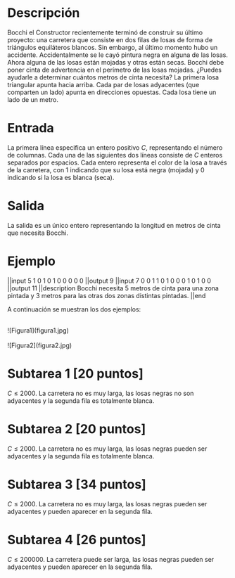 # Descripción
Bocchi el Constructor recientemente terminó de construir su último proyecto: una carretera que consiste en dos filas de losas de forma de triángulos equiláteros blancos. Sin embargo, al último momento hubo un accidente. Accidentalmente se le cayó pintura negra en alguna de las losas. Ahora alguna de las losas están mojadas y otras están secas. Bocchi debe poner cinta de advertencia en el perímetro de las losas mojadas. ¿Puedes ayudarle a determinar cuántos metros de cinta necesita?
La primera losa triangular apunta hacia arriba. Cada par de losas adyacentes (que comparten un lado) apunta en direcciones opuestas. Cada losa tiene un lado de un metro.

# Entrada
La primera línea especifica un entero positivo $C$, representando el número de columnas.
Cada una de las siguientes dos líneas consiste de $C$ enteros separados por espacios. Cada
entero representa el color de la losa a través de la carretera, con 1 indicando que su losa está
negra (mojada) y 0 indicando si la losa es blanca (seca).

# Salida
La salida es un único entero representando la longitud en metros de cinta que necesita Bocchi.

# Ejemplo
||input
5
1 0 1 0 1
0 0 0 0 0
||output
9
||input
7
0 0 1 1 0 1 0
0 0 1 0 1 0 0
||output
11
||description
Bocchi necesita 5 metros de cinta para una zona pintada y 3 metros para las otras dos zonas distintas pintadas.
||end

A continuación se muestran los dos ejemplos:

<br />
![Figura1](figura1.jpg)
<br />

<br />
![Figura2](figura2.jpg)
<br />

# Subtarea 1 [20 puntos]
$C \leq 2000$. La carretera no es muy larga, las losas negras no son adyacentes y la segunda fila es totalmente blanca.

# Subtarea 2 [20 puntos]
$C \leq 2000$. La carretera no es muy larga, las losas negras pueden ser adyacentes y la segunda fila es totalmente blanca.

# Subtarea 3 [34 puntos]
$C \leq 2000$. La carretera no es muy larga, las losas negras pueden ser adyacentes y pueden aparecer en la segunda fila.

# Subtarea 4 [26 puntos]
$C \leq 200000$. La carretera puede ser larga, las losas negras pueden ser adyacentes y pueden aparecer en la segunda fila.

